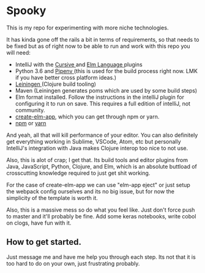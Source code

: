 # Spooky

This is my repo for experimenting with more niche technologies.

It has kinda gone off the rails a bit in terms of requirements,
so that needs to be fixed but as of right now to be able to run
and work with this repo you will need:

<ul>
    <li>
     IntelliJ with the <a href="https://cursive-ide.com/"> Cursive </a>
     and <a href = "https://klazuka.github.io/intellij-elm/"> Elm Language </a>
     plugins
    </li>
    <li> Python 3.6 and <a href="https://pipenv.readthedocs.io/en/latest/"> Pipenv </a>
    (this is used for the build process right now. LMK if you have better cross platform
    ideas.)
    </li>
    <li> <a href="https://leiningen.org/"> Leiningen </a> (Clojure build tooling)
    <li> Maven (Leiningen generates poms which are used by some build steps)
    <li> Elm format installed. Follow the instructions in the intelliJ plugin for
    configuring it to run on save. This requires a full edition of intelliJ, not
    community.
    </li>
    <li> <a href="https://github.com/halfzebra/create-elm-app"> create-elm-app</a>, 
    which you can get through npm or yarn.
    </li>
    <li> <a href="https://www.npmjs.com/">npm</a> or
     <a href="https://yarnpkg.com/en/">yarn</a>
    </li>
</ul>

And yeah, all that will kill performance of your editor. You can
also definitely get everything working in Sublime, VSCode, Atom, etc
but personally IntelliJ's integration with Java makes Clojure interop
too nice to not use.

Also, this is alot of crap; I get that. Its build tools and editor plugins
from Java, JavaScript, Python, Clojure, and Elm, which is an absolute
buttload of crosscutting knowledge required to just get shit working.

For the case of create-elm-app we can use "elm-app eject" or just
setup the webpack config ourselves and its no big issue, but for now
the simplicity of the template is worth it.

Also, this is a massive mess so do what you feel like. Just don't force
push to master and it'll probably be fine. Add some keras notebooks, write cobol
on clogs, have fun with it.

## How to get started.

Just message me and have me help you through each step. Its not
that it is too hard to do on your own, just frustrating probably.
